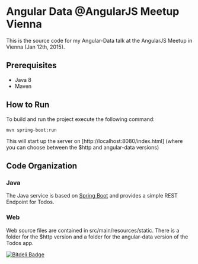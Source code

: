 # Angular Data @AngularJS Meetup Vienna

This is the source code for my Angular-Data talk at the AngularJS Meetup in Vienna (Jan 12th, 2015).

## Prerequisites

* Java 8
* Maven

## How to Run

To build and run the project execute the following command:

    mvn spring-boot:run

This will start up the server on [http://localhost:8080/index.html] (where you can choose between the $http and angular-data versions)

## Code Organization

### Java

The Java service is based on [Spring Boot](https://github.com/spring-projects/spring-boot "Spring Boot") and provides a simple REST Endpoint for Todos.

### Web

Web source files are contained in src/main/resources/static. There is a folder for the $http version and a folder for the angular-data version of the Todos app.


[![Bitdeli Badge](https://d2weczhvl823v0.cloudfront.net/fewagewasd/ng-meetup-angular-data/trend.png)](https://bitdeli.com/free "Bitdeli Badge")

